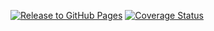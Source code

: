 [![Release to GitHub Pages](https://github.com/teamchong/frontend-test/actions/workflows/release.yml/badge.svg?branch=main)](https://github.com/teamchong/frontend-test/actions/workflows/release.yml)
[![Coverage Status](https://coveralls.io/repos/github/teamchong/frontend-test/badge.svg?branch=main)](https://coveralls.io/github/teamchong/frontend-test?branch=main)
